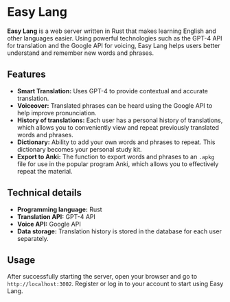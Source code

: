 # Easy Lang

**Easy Lang** is a web server written in Rust that makes learning English and other languages ​​easier. Using powerful technologies such as the GPT-4 API for translation and the Google API for voicing, Easy Lang helps users better understand and remember new words and phrases.

## Features

- **Smart Translation:** Uses GPT-4 to provide contextual and accurate translation.
- **Voiceover:** Translated phrases can be heard using the Google API to help improve pronunciation.
- **History of translations:** Each user has a personal history of translations, which allows you to conveniently view and repeat previously translated words and phrases.
- **Dictionary:** Ability to add your own words and phrases to repeat. This dictionary becomes your personal study kit.
- **Export to Anki:** The function to export words and phrases to an `.apkg` file for use in the popular program Anki, which allows you to effectively repeat the material.

## Technical details

- **Programming language:** Rust
- **Translation API:** GPT-4 API
- **Voice API:** Google API
- **Data storage:** Translation history is stored in the database for each user separately.

## Usage

After successfully starting the server, open your browser and go to `http://localhost:3002`. Register or log in to your account to start using Easy Lang.
